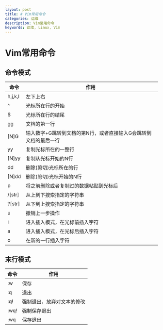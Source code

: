 ```yaml
---
layout: post
title: # Vim常用命令
categories: 运维
description: Vim常用命令
keywords: 运维, Linux, Vim
---
```

# Vim常用命令

## 命令模式

|命令|作用|
|-----|-----|
|h,j,k,l|左下上右|
|^|光标所在行的开始|
|$|光标所在行的结尾|
|gg|文档的第一行|
|[N]G|输入数字+G跳转到文档的第N行，或者直接输入G会跳转到文档的最后一行|
|yy|复制光标所在的一整行|
|[N]yy|复制从光标开始的N行|
|dd|删除(剪切)光标所在的行|
|[N]dd|删除(剪切)光标开始的N行|
|p|将之前删除或者复制过的数据粘贴到光标后|
|/[str]|从上到下搜索指定的字符串|
|?[str]|从下到上搜索指定的字符串|
|u|撤销上一步操作|
|i|进入插入模式，在光标前插入字符
|a|进入插入模式，在光标后插入字符|
|o|在新的一行插入字符|

## 末行模式

|命令|作用|
|-----|-----|
|:w|保存|
|:q|退出|
|:q!|强制退出，放弃对文本的修改|
|:wq!|强制保存退出|
|:wq|保存退出|